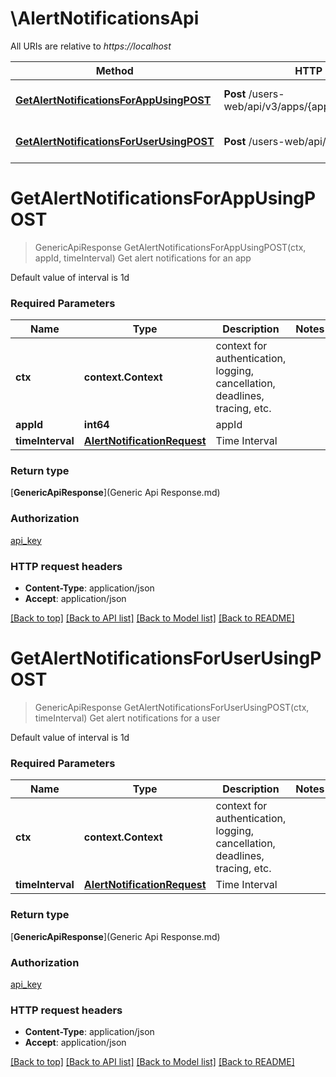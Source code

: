 # \AlertNotificationsApi

All URIs are relative to *https://localhost*

| Method                                                                                                      | HTTP request                                                 | Description                        |
| ----------------------------------------------------------------------------------------------------------- | ------------------------------------------------------------ | ---------------------------------- |
| [**GetAlertNotificationsForAppUsingPOST**](AlertNotificationsApi.md#GetAlertNotificationsForAppUsingPOST)   | **Post** /users-web/api/v3/apps/{appId}/notifications/alerts | Get alert notifications for an app |
| [**GetAlertNotificationsForUserUsingPOST**](AlertNotificationsApi.md#GetAlertNotificationsForUserUsingPOST) | **Post** /users-web/api/v3/notifications/alerts              | Get alert notifications for a user |


# **GetAlertNotificationsForAppUsingPOST**
> GenericApiResponse GetAlertNotificationsForAppUsingPOST(ctx, appId, timeInterval)
Get alert notifications for an app

Default value of interval is 1d

### Required Parameters

| Name             | Type                                                        | Description                                                                 | Notes |
| ---------------- | ----------------------------------------------------------- | --------------------------------------------------------------------------- | ----- |
| **ctx**          | **context.Context**                                         | context for authentication, logging, cancellation, deadlines, tracing, etc. |
| **appId**        | **int64**                                                   | appId                                                                       |
| **timeInterval** | [**AlertNotificationRequest**](AlertNotificationRequest.md) | Time Interval                                                               |

### Return type

[**GenericApiResponse**](Generic Api Response.md)

### Authorization

[api_key](../README.md#api_key)

### HTTP request headers

 - **Content-Type**: application/json
 - **Accept**: application/json

[[Back to top]](#) [[Back to API list]](../README.md#documentation-for-api-endpoints) [[Back to Model list]](../README.md#documentation-for-models) [[Back to README]](../README.md)

# **GetAlertNotificationsForUserUsingPOST**
> GenericApiResponse GetAlertNotificationsForUserUsingPOST(ctx, timeInterval)
Get alert notifications for a user

Default value of interval is 1d

### Required Parameters

| Name             | Type                                                        | Description                                                                 | Notes |
| ---------------- | ----------------------------------------------------------- | --------------------------------------------------------------------------- | ----- |
| **ctx**          | **context.Context**                                         | context for authentication, logging, cancellation, deadlines, tracing, etc. |
| **timeInterval** | [**AlertNotificationRequest**](AlertNotificationRequest.md) | Time Interval                                                               |

### Return type

[**GenericApiResponse**](Generic Api Response.md)

### Authorization

[api_key](../README.md#api_key)

### HTTP request headers

 - **Content-Type**: application/json
 - **Accept**: application/json

[[Back to top]](#) [[Back to API list]](../README.md#documentation-for-api-endpoints) [[Back to Model list]](../README.md#documentation-for-models) [[Back to README]](../README.md)
